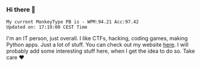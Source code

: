 ### Hi there 👋
<!-- PB START -->
```
My current MonkeyType PB is - WPM:94.21 Acc:97.42
Updated on: 17:19:00 CEST Time
```
<!-- PB END -->
I'm an IT person, just overall. I like CTFs, hacking, coding games, making Python apps. Just a lot of stuff.
You can check out my website [here](https://skill3472.github.io/).
I will probably add some interesting stuff here, when I get the idea to do so. Take care ❤️

